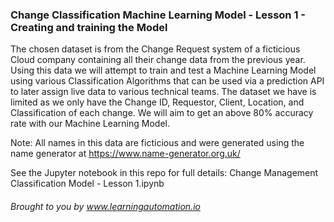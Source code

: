 ### Change Classification Machine Learning Model - Lesson 1 - Creating and training the Model

The chosen dataset is from the Change Request system of a ficticious Cloud company containing all their change data from the previous year. Using this data we will attempt to train and test a Machine Learning Model using various Classification Algorithms that can be used via a prediction API to later assign live data to various technical teams. The dataset we have is limited as we only have the Change ID, Requestor, Client, Location, and Classification of each change. We will aim to get an above 80% accuracy rate with our Machine Learning Model.

Note: All names in this data are ficticious and were generated using the name generator at https://www.name-generator.org.uk/

See the Jupyter notebook in this repo for full details:
Change Management Classification Model - Lesson 1.ipynb

###### Brought to you by www.learningautomation.io
